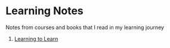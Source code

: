 # Learning Notes
Notes from courses and books that I read in my learning journey

1. [Learning to Learn](https://github.com/Abh1navv/learning-notes/blob/master/LearningToLearn.md#learning-to-learn--zero-to-mastery)

